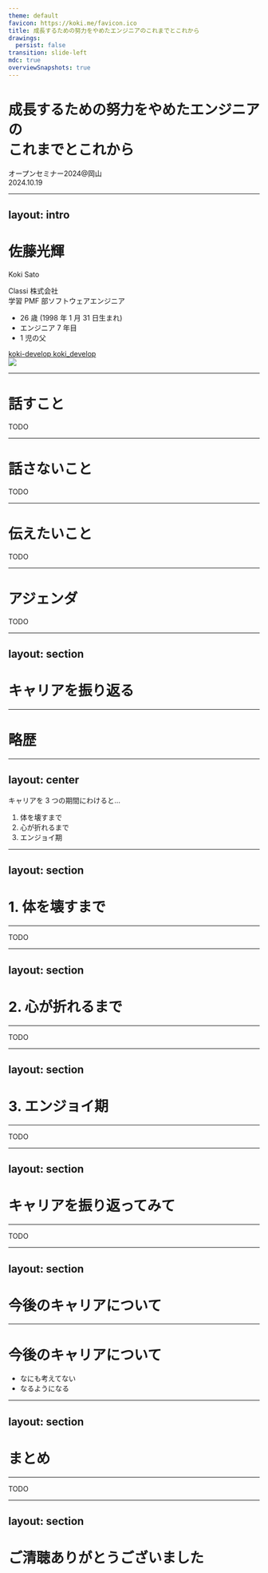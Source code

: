 ```yaml
---
theme: default
favicon: https://koki.me/favicon.ico
title: 成長するための努力をやめたエンジニアのこれまでとこれから
drawings:
  persist: false
transition: slide-left
mdc: true
overviewSnapshots: true
---
```


<h1 class="!text-4xl">
成長するための努力をやめたエンジニアの<br/>
これまでとこれから
</h1>

オープンセミナー2024@岡山  
2024.10.19

---
layout: intro
---

# 佐藤光輝

Koki Sato

Classi 株式会社  
学習 PMF 部ソフトウェアエンジニア

- 26 歳 (1998 年 1 月 31 日生まれ)
- エンジニア 7 年目
- 1 児の父

<div class="flex flex-col gap-2 mt-4">
<span>
<a href="https://github.com/koki-develop" target="_blank">
  <carbon:logo-github /> koki-develop
</a>
</span>
<span>
<a href="https://x.com/koki_develop" target="_blank">
  <carbon:logo-x /> koki_develop
</a>
</span>
</div>

<img src="/profile.png" class="w-1/2 absolute top-1/2 left-9/20 transform -translate-y-1/2" />

---

# 話すこと

TODO

---

# 話さないこと

TODO

---

# 伝えたいこと

TODO

---

# アジェンダ

TODO

---
layout: section
---

# キャリアを振り返る

---

# 略歴

<Timeline :items="[
{ date: '2018.03', description: '音楽系の専門学校を卒業' },
{ date: '2018.04 ~', description: '貴金属の買取業者' },
{ date: '2018.06 ~', description: 'SES 企業' },
{ date: '2019.07 ~', description: 'Web 系自社開発企業' },
{ date: '2022.06 ~', description: 'IT コンサル企業' },
{ date: '2023.09 ~', description: 'Classi 株式会社' },
]" />

---
layout: center
---

<p class="absolute top-1/5 left-1/2 transform -translate-x-1/2">
キャリアを 3 つの期間にわけると...
</p>

<ol class="flex flex-col gap-4">
  <li v-click class="!text-4xl">体を壊すまで</li>
  <li v-click class="!text-4xl">心が折れるまで</li>
  <li v-click class="!text-4xl">エンジョイ期</li>
</ol>

---
layout: section
---

# 1. 体を壊すまで

---

TODO

---
layout: section
---

# 2. 心が折れるまで

---

TODO

---
layout: section
---

# 3. エンジョイ期

---

TODO

---
layout: section
---

# キャリアを振り返ってみて

---

TODO

---
layout: section
---

# 今後のキャリアについて

---

# 今後のキャリアについて

- なにも考えてない
- なるようになる

---
layout: section
---

# まとめ

---

TODO

---
layout: section
---

# ご清聴ありがとうございました

